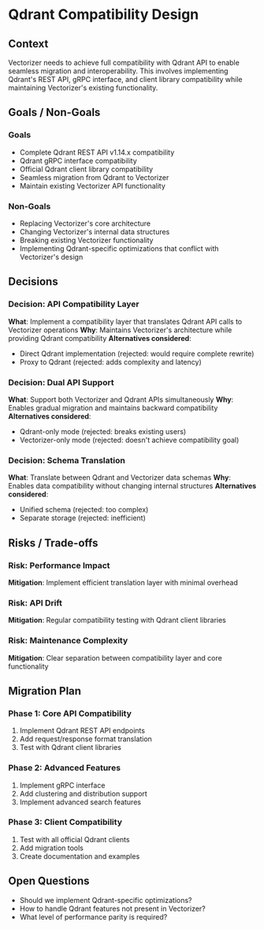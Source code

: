 # Qdrant Compatibility Design

## Context

Vectorizer needs to achieve full compatibility with Qdrant API to enable seamless migration and interoperability. This involves implementing Qdrant's REST API, gRPC interface, and client library compatibility while maintaining Vectorizer's existing functionality.

## Goals / Non-Goals

### Goals
- Complete Qdrant REST API v1.14.x compatibility
- Qdrant gRPC interface compatibility
- Official Qdrant client library compatibility
- Seamless migration from Qdrant to Vectorizer
- Maintain existing Vectorizer API functionality

### Non-Goals
- Replacing Vectorizer's core architecture
- Changing Vectorizer's internal data structures
- Breaking existing Vectorizer functionality
- Implementing Qdrant-specific optimizations that conflict with Vectorizer's design

## Decisions

### Decision: API Compatibility Layer
**What**: Implement a compatibility layer that translates Qdrant API calls to Vectorizer operations
**Why**: Maintains Vectorizer's architecture while providing Qdrant compatibility
**Alternatives considered**: 
- Direct Qdrant implementation (rejected: would require complete rewrite)
- Proxy to Qdrant (rejected: adds complexity and latency)

### Decision: Dual API Support
**What**: Support both Vectorizer and Qdrant APIs simultaneously
**Why**: Enables gradual migration and maintains backward compatibility
**Alternatives considered**:
- Qdrant-only mode (rejected: breaks existing users)
- Vectorizer-only mode (rejected: doesn't achieve compatibility goal)

### Decision: Schema Translation
**What**: Translate between Qdrant and Vectorizer data schemas
**Why**: Enables data compatibility without changing internal structures
**Alternatives considered**:
- Unified schema (rejected: too complex)
- Separate storage (rejected: inefficient)

## Risks / Trade-offs

### Risk: Performance Impact
**Mitigation**: Implement efficient translation layer with minimal overhead

### Risk: API Drift
**Mitigation**: Regular compatibility testing with Qdrant client libraries

### Risk: Maintenance Complexity
**Mitigation**: Clear separation between compatibility layer and core functionality

## Migration Plan

### Phase 1: Core API Compatibility
1. Implement Qdrant REST API endpoints
2. Add request/response format translation
3. Test with Qdrant client libraries

### Phase 2: Advanced Features
1. Implement gRPC interface
2. Add clustering and distribution support
3. Implement advanced search features

### Phase 3: Client Compatibility
1. Test with all official Qdrant clients
2. Add migration tools
3. Create documentation and examples

## Open Questions

- Should we implement Qdrant-specific optimizations?
- How to handle Qdrant features not present in Vectorizer?
- What level of performance parity is required?
